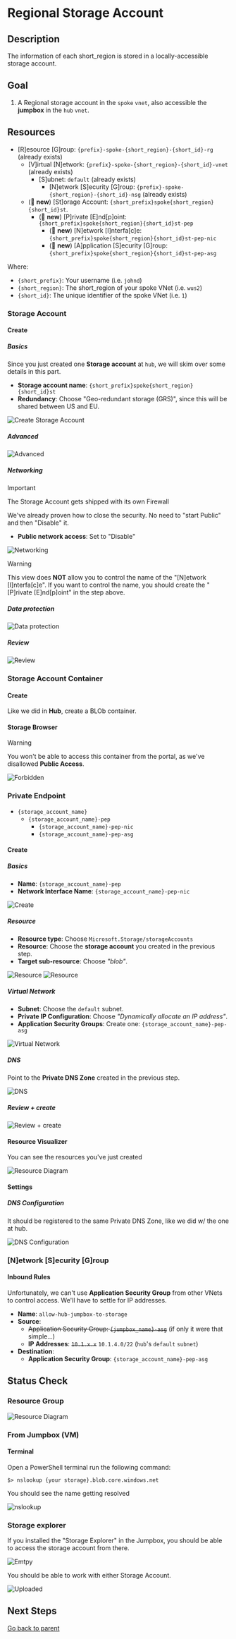 # Regional Storage Account

## Description

The information of each short_region is stored in a locally-accessible storage account.

## Goal

1. A Regional storage account in the `spoke` `vnet`, also accessible the **jumpbox** in the `hub` `vnet`.

## Resources

- [R]esource [G]roup: `{prefix}-spoke-{short_region}-{short_id}-rg` (already exists)
  - [V]irtual [N]etwork: `{prefix}-spoke-{short_region}-{short_id}-vnet` (already exists)
    - [S]ubnet: `default` (already exists)
      - [N]etwork [S]ecurity [G]roup: `{prefix}-spoke-{short_region}-{short_id}-nsg` (already exists)
  - (🌟 **new**) [St]orage Account: `{short_prefix}spoke{short_region}{short_id}st`.
    - (🌟 **new**) [P]rivate [E]nd[p]oint: `{short_prefix}spoke{short_region}{short_id}st-pep`
      - (🌟 **new**) [N]etwork [I]nterfa[c]e: `{short_prefix}spoke{short_region}{short_id}st-pep-nic`
      - (🌟 **new**) [A]pplication [S]ecurity [G]roup: `{short_prefix}spoke{short_region}{short_id}st-pep-asg`

Where:

- `{short_prefix}`: Your username (i.e. `johnd`)
- `{short_region}`: The short_region of your spoke VNet (i.e. `wus2`)
- `{short_id}`: The unique identifier of the spoke VNet (i.e. `1`)

### Storage Account

#### Create

##### Basics

Since you just created one **Storage account** at `hub`, we will skim over some details in this part.


- **Storage account name**: `{short_prefix}spoke{short_region}{short_id}st`
- **Redundancy**: Choose "Geo-redundant storage (GRS)", since this will be shared between US and EU.


![Create Storage Account](../../../../assets/img/azure/solution/vnets/spoke/st/create/basics.png)

##### Advanced

![Advanced](../../../../assets/img/azure/solution/vnets/spoke/st/create/advanced.png)

##### Networking

> [!IMPORTANT]
> The Storage Account gets shipped with its own Firewall

We've already proven how to close the security. No need to "start Public" and then "Disable" it.

- **Public network access**: Set to "Disable"

![Networking](../../../../assets/img/azure/solution/vnets/spoke/st/create/networking.png)

> [!WARNING]
> This view does **NOT** allow you to control the name of the "[N]etwork [I]nterfa[c]e". If you want to control the name, you should create the "[P]rivate [E]nd[p]oint" in the step above.

##### Data protection

![Data protection](../../../../assets/img/azure/solution/vnets/spoke/st/create/data_protection.png)

##### Review

![Review](../../../../assets/img/azure/solution/vnets/spoke/st/create/review.png)

### Storage Account Container

#### Create

Like we did in **Hub**, create a BLOb container.

#### Storage Browser

> [!WARNING]
> You won't be able to access this container from the portal, as we've disallowed **Public Access**.

![Forbidden](../../../../assets/img/azure/solution/vnets/spoke/st/containers/container1/private.png)

### Private Endpoint

- `{storage_account_name}`
  - `{storage_account_name}-pep`
    - `{storage_account_name}-pep-nic`
    - `{storage_account_name}-pep-asg`

#### Create

##### Basics

- **Name**: `{storage_account_name}-pep`
- **Network Interface Name**: `{storage_account_name}-pep-nic`

![Create](../../../../assets/img/azure/solution/vnets/spoke/st/pep/create/basics.png)

##### Resource

- **Resource type**: Choose `Microsoft.Storage/storageAccounts`
- **Resource**: Choose the **storage account** you created in the previous step.
- **Target sub-resource**: Choose _"blob"_.

![Resource](../../../../assets/img/azure/solution/vnets/spoke/st/pep/create/resource.png)
![Resource](../../../../assets/img/azure/solution/vnets/hub/st/pep/create/resource.png)

##### Virtual Network

- **Subnet**: Choose the `default` subnet.
- **Private IP Configuration**: Choose _"Dynamically allocate an IP address"_.
- **Application Security Groups**: Create one: `{storage_account_name}-pep-asg`

![Virtual Network](../../../../assets/img/azure/solution/vnets/spoke/st/pep/create/virtual_network.png)

##### DNS

Point to the **Private DNS Zone** created in the previous step.

![DNS](../../../../assets/img/azure/solution/vnets/spoke/st/pep/create/dns.png)

##### Review + create

![Review + create](../../../../assets/img/azure/solution/vnets/spoke/st/pep/create/review.png)

#### Resource Visualizer

You can see the resources you've just created

![Resource Diagram](../../../../assets/img/azure/solution/vnets/spoke/st/pep/resources/01.png)

#### Settings

##### DNS Configuration

It should be registered to the same Private DNS Zone, like we did w/ the one at hub.

![DNS Configuration](../../../../assets/img/azure/solution/vnets/spoke/st/pep/settings/dns_configuration.png)

### [N]etwork [S]ecurity [G]roup

#### Inbound Rules

Unfortunately, we can't use **Application Security Group** from other VNets to control access. We'll have to settle for IP addresses.

- **Name**: `allow-hub-jumpbox-to-storage`
- **Source**:
  - ~~Application Security Group: `{jumpbox_name}-asg`~~ (if only it were that simple...)
  - **IP Addresses**: ~~`10.1.x.x`~~ `10.1.4.0/22` (`hub`'s `default` `subnet`)
- **Destination**:
  - **Application Security Group**: `{storage_account_name}-pep-asg`

## Status Check

### Resource Group

![Resource Diagram](../../../../assets/img/azure/solution/vnets/spoke/resources/01.png)

### From Jumpbox (VM)

#### Terminal

Open a PowerShell terminal run the following command:

```
$> nslookup {your storage}.blob.core.windows.net
```

You should see the name getting resolved

![nslookup](../../../../assets/img/azure/solution/vnets/spoke/st/shell/nslookup.png)

### Storage explorer

If you installed the "Storage Explorer" in the Jumpbox, you should be able to access the storage account from there.

![Emtpy](../../../../assets/img/azure/solution/vnets/spoke/st/explorer/from_jumpbox/empty.png)

You should be able to work with either Storage Account.

![Uploaded](../../../../assets/img/azure/solution/vnets/spoke/st/explorer/from_jumpbox/uploaded.png)

## Next Steps

[Go back to parent](./README.md)
